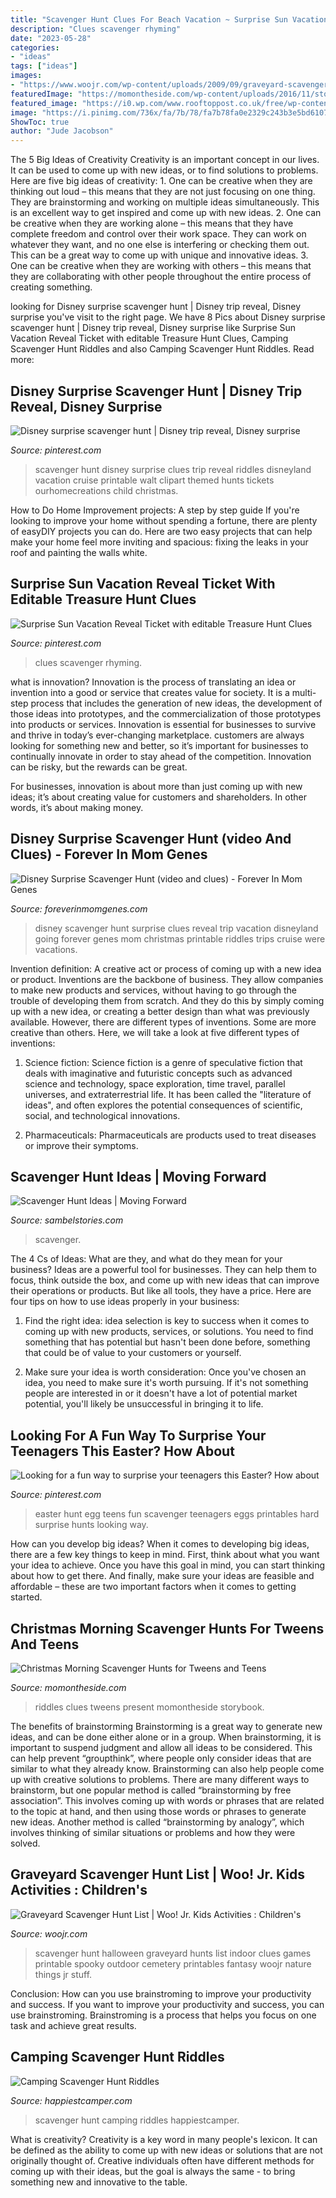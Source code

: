 ```yaml
---
title: "Scavenger Hunt Clues For Beach Vacation ~ Surprise Sun Vacation Reveal Ticket With Editable Treasure Hunt Clues"
description: "Clues scavenger rhyming"
date: "2023-05-28"
categories:
- "ideas"
tags: ["ideas"]
images:
- "https://www.woojr.com/wp-content/uploads/2009/09/graveyard-scavenger-hunts.gif"
featuredImage: "https://momontheside.com/wp-content/uploads/2016/11/storybook-scavenger-hunt-printable.jpg"
featured_image: "https://i0.wp.com/www.rooftoppost.co.uk/free/wp-content/uploads/2016/04/Pirate-Treasure-Hunt.jpg?w=604&amp;ssl=1"
image: "https://i.pinimg.com/736x/fa/7b/78/fa7b78fa0e2329c243b3e5bd61077436.jpg"
ShowToc: true
author: "Jude Jacobson"
---
```



The 5 Big Ideas of Creativity
Creativity is an important concept in our lives. It can be used to come up with new ideas, or to find solutions to problems. Here are five big ideas of creativity: 1. One can be creative when they are thinking out loud – this means that they are not just focusing on one thing. They are brainstorming and working on multiple ideas simultaneously. This is an excellent way to get inspired and come up with new ideas. 2. One can be creative when they are working alone – this means that they have complete freedom and control over their work space. They can work on whatever they want, and no one else is interfering or checking them out. This can be a great way to come up with unique and innovative ideas. 3. One can be creative when they are working with others – this means that they are collaborating with other people throughout the entire process of creating something.

	

		
looking for Disney surprise scavenger hunt | Disney trip reveal, Disney surprise you've visit to the right page. We have 8 Pics about Disney surprise scavenger hunt | Disney trip reveal, Disney surprise like Surprise Sun Vacation Reveal Ticket with editable Treasure Hunt Clues, Camping Scavenger Hunt Riddles and also Camping Scavenger Hunt Riddles. Read more:
		
    
## Disney Surprise Scavenger Hunt | Disney Trip Reveal, Disney Surprise

<img loading=lazy src="https://i.pinimg.com/736x/b7/98/a4/b798a4d3a94eaf240040841b3fd19a86--disney-scavenger-hunt-clues-scavenger-hunts.jpg" onerror="this.onerror=null;this.src='https://tse1.mm.bing.net/th?id=OIP.2eqUgWGQoeCvAYQD--0kVwHaJa&amp;pid=15.1';" alt="Disney surprise scavenger hunt | Disney trip reveal, Disney surprise">

_Source: pinterest.com_

>scavenger hunt disney surprise clues trip reveal riddles disneyland vacation cruise printable walt clipart themed hunts tickets ourhomecreations child christmas. 

	

How to Do Home Improvement projects: A step by step guide
If you're looking to improve your home without spending a fortune, there are plenty of easyDIY projects you can do. Here are two easy projects that can help make your home feel more inviting and spacious: fixing the leaks in your roof and painting the walls white.

    
## Surprise Sun Vacation Reveal Ticket With Editable Treasure Hunt Clues

<img loading=lazy src="https://i.pinimg.com/736x/be/32/aa/be32aad5aad46164873744141029e98c.jpg" onerror="this.onerror=null;this.src='https://tse2.mm.bing.net/th?id=OIP.yGSTL_zP4fPiEVgfuSehwwHaGc&amp;pid=15.1';" alt="Surprise Sun Vacation Reveal Ticket with editable Treasure Hunt Clues">

_Source: pinterest.com_

>clues scavenger rhyming. 

	

what is innovation?
Innovation is the process of translating an idea or invention into a good or service that creates value for society. It is a multi-step process that includes the generation of new ideas, the development of those ideas into prototypes, and the commercialization of those prototypes into products or services.
Innovation is essential for businesses to survive and thrive in today’s ever-changing marketplace. customers are always looking for something new and better, so it’s important for businesses to continually innovate in order to stay ahead of the competition. Innovation can be risky, but the rewards can be great.

For businesses, innovation is about more than just coming up with new ideas; it’s about creating value for customers and shareholders. In other words, it’s about making money.

    
## Disney Surprise Scavenger Hunt (video And Clues) - Forever In Mom Genes

<img loading=lazy src="https://i2.wp.com/www.foreverinmomgenes.com/wp-content/uploads/2013/01/clues.png?resize=511%2C1635" onerror="this.onerror=null;this.src='https://tse2.mm.bing.net/th?id=OIP.kag1ozXNoLk4l0vBtiWwQQHaXs&amp;pid=15.1';" alt="Disney Surprise Scavenger Hunt (video and clues) - Forever In Mom Genes">

_Source: foreverinmomgenes.com_

>disney scavenger hunt surprise clues reveal trip vacation disneyland going forever genes mom christmas printable riddles trips cruise were vacations. 

	

Invention definition: A creative act or process of coming up with a new idea or product.
Inventions are the backbone of business. They allow companies to make new products and services, without having to go through the trouble of developing them from scratch. And they do this by simply coming up with a new idea, or creating a better design than what was previously available.
However, there are different types of inventions. Some are more creative than others. Here, we will take a look at five different types of inventions:

1) Science fiction: Science fiction is a genre of speculative fiction that deals with imaginative and futuristic concepts such as advanced science and technology, space exploration, time travel, parallel universes, and extraterrestrial life. It has been called the "literature of ideas", and often explores the potential consequences of scientific, social, and technological innovations.

2) Pharmaceuticals: Pharmaceuticals are products used to treat diseases or improve their symptoms.

    
## Scavenger Hunt Ideas | Moving Forward

<img loading=lazy src="https://i0.wp.com/www.rooftoppost.co.uk/free/wp-content/uploads/2016/04/Pirate-Treasure-Hunt.jpg?w=604&amp;ssl=1" onerror="this.onerror=null;this.src='https://tse3.mm.bing.net/th?id=OIP.wRllPH7Hv_ysG1gL6uEqJwHaKc&amp;pid=15.1';" alt="Scavenger Hunt Ideas | Moving Forward">

_Source: sambelstories.com_

>scavenger. 

	

The 4 Cs of Ideas: What are they, and what do they mean for your business?
Ideas are a powerful tool for businesses. They can help them to focus, think outside the box, and come up with new ideas that can improve their operations or products. But like all tools, they have a price. Here are four tips on how to use ideas properly in your business:
1. Find the right idea: idea selection is key to success when it comes to coming up with new products, services, or solutions. You need to find something that has potential but hasn't been done before, something that could be of value to your customers or yourself.

2. Make sure your idea is worth consideration: Once you've chosen an idea, you need to make sure it's worth pursuing. If it's not something people are interested in or it doesn't have a lot of potential market potential, you'll likely be unsuccessful in bringing it to life.

    
## Looking For A Fun Way To Surprise Your Teenagers This Easter? How About

<img loading=lazy src="https://i.pinimg.com/736x/fa/7b/78/fa7b78fa0e2329c243b3e5bd61077436.jpg" onerror="this.onerror=null;this.src='https://tse4.mm.bing.net/th?id=OIP.7JhbNksCam1ItlfCmpUWdAHaLH&amp;pid=15.1';" alt="Looking for a fun way to surprise your teenagers this Easter? How about">

_Source: pinterest.com_

>easter hunt egg teens fun scavenger teenagers eggs printables hard surprise hunts looking way. 

	

How can you develop big ideas?
When it comes to developing big ideas, there are a few key things to keep in mind. First, think about what you want your idea to achieve. Once you have this goal in mind, you can start thinking about how to get there. And finally, make sure your ideas are feasible and affordable – these are two important factors when it comes to getting started.

    
## Christmas Morning Scavenger Hunts For Tweens And Teens

<img loading=lazy src="https://momontheside.com/wp-content/uploads/2016/11/storybook-scavenger-hunt-printable.jpg" onerror="this.onerror=null;this.src='https://tse1.mm.bing.net/th?id=OIP.ZHbUrzcobjSMDSorBX1LkgHaJQ&amp;pid=15.1';" alt="Christmas Morning Scavenger Hunts for Tweens and Teens">

_Source: momontheside.com_

>riddles clues tweens present momontheside storybook. 

	

The benefits of brainstorming
Brainstorming is a great way to generate new ideas, and can be done either alone or in a group. When brainstorming, it is important to suspend judgment and allow all ideas to be considered. This can help prevent “groupthink”, where people only consider ideas that are similar to what they already know. Brainstorming can also help people come up with creative solutions to problems.
There are many different ways to brainstorm, but one popular method is called “brainstorming by free association”. This involves coming up with words or phrases that are related to the topic at hand, and then using those words or phrases to generate new ideas. Another method is called “brainstorming by analogy”, which involves thinking of similar situations or problems and how they were solved.

    
## Graveyard Scavenger Hunt List | Woo! Jr. Kids Activities : Children&#039;s

<img loading=lazy src="https://www.woojr.com/wp-content/uploads/2009/09/graveyard-scavenger-hunts.gif" onerror="this.onerror=null;this.src='https://tse1.mm.bing.net/th?id=OIP.Se3V0Ho1ndXsuRKlS4rwKQHaJl&amp;pid=15.1';" alt="Graveyard Scavenger Hunt List | Woo! Jr. Kids Activities : Children&#039;s">

_Source: woojr.com_

>scavenger hunt halloween graveyard hunts list indoor clues games printable spooky outdoor cemetery printables fantasy woojr nature things jr stuff. 

	

Conclusion: How can you use brainstroming to improve your productivity and success.
If you want to improve your productivity and success, you can use brainstroming. Brainstroming is a process that helps you focus on one task and achieve great results.

    
## Camping Scavenger Hunt Riddles

<img loading=lazy src="https://happiestcamper.com/wp-content/uploads/2018/05/Scavenger-Hunt-for-Camping.jpg" onerror="this.onerror=null;this.src='https://tse2.mm.bing.net/th?id=OIP.9J6BDo-cq6IgqNW3gQje5gHaLG&amp;pid=15.1';" alt="Camping Scavenger Hunt Riddles">

_Source: happiestcamper.com_

>scavenger hunt camping riddles happiestcamper. 

	

What is creativity?
Creativity is a key word in many people's lexicon. It can be defined as the ability to come up with new ideas or solutions that are not originally thought of. Creative individuals often have different methods for coming up with their ideas, but the goal is always the same - to bring something new and innovative to the table.

